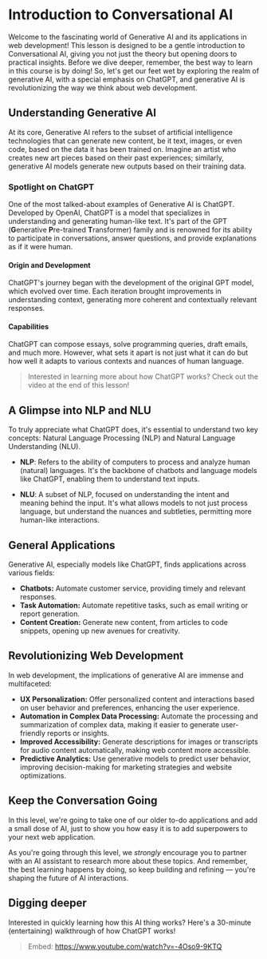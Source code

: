 # Introduction to Conversational AI

Welcome to the fascinating world of Generative AI and its applications in web development! This lesson is designed to be a gentle introduction to Conversational AI, giving you not just the theory but opening doors to practical insights. Before we dive deeper, remember, the best way to learn in this course is by doing! So, let's get our feet wet by exploring the realm of generative AI, with a special emphasis on ChatGPT, and generative AI is revolutionizing the way we think about web development.

## Understanding Generative AI

At its core, Generative AI refers to the subset of artificial intelligence technologies that can generate new content, be it text, images, or even code, based on the data it has been trained on. Imagine an artist who creates new art pieces based on their past experiences; similarly, generative AI models generate new outputs based on their training data.

### Spotlight on ChatGPT

One of the most talked-about examples of Generative AI is ChatGPT. Developed by OpenAI, ChatGPT is a model that specializes in understanding and generating human-like text. It's part of the GPT (**G**enerative **P**re-trained **T**ransformer) family and is renowned for its ability to participate in conversations, answer questions, and provide explanations as if it were human.

#### Origin and Development

ChatGPT's journey began with the development of the original GPT model, which evolved over time. Each iteration brought improvements in understanding context, generating more coherent and contextually relevant responses.

#### Capabilities

ChatGPT can compose essays, solve programming queries, draft emails, and much more. However, what sets it apart is not just what it can do but how well it adapts to various contexts and nuances of human language.

> Interested in learning more about how ChatGPT works? Check out the video at the end of this lesson!

## A Glimpse into NLP and NLU

To truly appreciate what ChatGPT does, it's essential to understand two key concepts: Natural Language Processing (NLP) and Natural Language Understanding (NLU).

- **NLP**: Refers to the ability of computers to process and analyze human (natural) languages. It's the backbone of chatbots and language models like ChatGPT, enabling them to understand text inputs.

- **NLU**: A subset of NLP, focused on understanding the intent and meaning behind the input. It's what allows models to not just process language, but understand the nuances and subtleties, permitting more human-like interactions.

## General Applications

Generative AI, especially models like ChatGPT, finds applications across various fields:

- **Chatbots:** Automate customer service, providing timely and relevant responses.
- **Task Automation:** Automate repetitive tasks, such as email writing or report generation.
- **Content Creation:** Generate new content, from articles to code snippets, opening up new avenues for creativity.

## Revolutionizing Web Development

In web development, the implications of generative AI are immense and multifaceted:

- **UX Personalization:** Offer personalized content and interactions based on user behavior and preferences, enhancing the user experience.
- **Automation in Complex Data Processing:** Automate the processing and summarization of complex data, making it easier to generate user-friendly reports or insights.
- **Improved Accessibility:** Generate descriptions for images or transcripts for audio content automatically, making web content more accessible.
- **Predictive Analytics:** Use generative models to predict user behavior, improving decision-making for marketing strategies and website optimizations.

## Keep the Conversation Going

In this level, we're going to take one of our older to-do applications and add a small dose of AI, just to show you how easy it is to add superpowers to your next web application.

As you're going through this level, we *strongly* encourage you to partner with an AI assistant to research more about these topics. And remember, the best learning happens by doing, so keep building and refining — you're shaping the future of AI interactions.

## Digging deeper

Interested in quickly learning how this AI thing works? Here's a 30-minute (entertaining) walkthrough of how ChatGPT works!

> Embed: https://www.youtube.com/watch?v=-4Oso9-9KTQ
